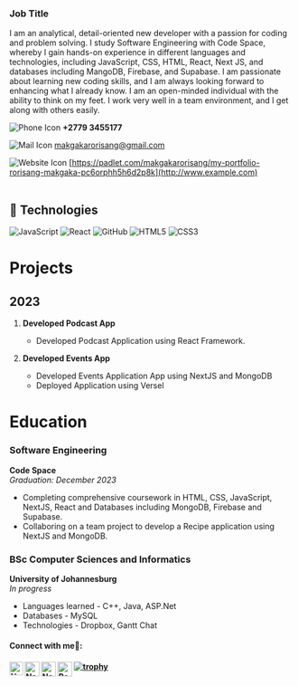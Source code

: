 <table>
<tr>

### Job Title
I am an analytical, detail-oriented new developer with a passion for coding and problem solving. I study Software Engineering with Code Space, whereby I gain hands-on experience in different languages and technologies, including JavaScript, CSS, HTML, React, Next JS, and databases including MangoDB, Firebase, and Supabase. I am passionate about learning new coding skills, and I am always looking forward to enhancing what I already know.
I am an open-minded individual with the ability to think on my feet. I work very well in a team environment, and I get along with others easily.

![Phone Icon](https://img.icons8.com/ios-filled/20/000000/phone.png)   **+2779 3455177**

![Mail Icon](https://img.icons8.com/ios-glyphs/20/000000/new-post.png)   [makgakarorisang@gmail.com](mailto:example@example.com)

![Website Icon](https://img.icons8.com/external-anggara-basic-outline-anggara-putra/20/000000/external-website-ui-basic-anggara-basic-outline-anggara-putra.png)   [https://padlet.com/makgakarorisang/my-portfolio-rorisang-makgaka-pc6orphh5h6d2p8k](http://www.example.com)

</td>
</tr>
</table>

## 👾 Technologies

![JavaScript](https://img.shields.io/badge/-JavaScript-black?style=flat-circle&logo=javascript)
![React](https://img.shields.io/badge/-React-black?style=flat-circle&logo=react)
![GitHub](https://img.shields.io/badge/-GitHub-181717?style=flat-circle&logo=github)
![HTML5](https://img.shields.io/badge/-HTML5-black?style=flat-circle&logo=html5&logoColor=white)
![CSS3](https://img.shields.io/badge/-CSS3-black?style=flat-circle&logo=css3)


# Projects 
## 2023

1. **Developed Podcast App**  
   - Developed Podcast Application using React Framework.

2. **Developed Events App**  
   - Developed Events Application App using NextJS and MongoDB
   - Deployed Application using Versel


# Education

### Software Engineering
**Code Space**  
*Graduation: December 2023*  
- Completing comprehensive coursework in HTML, CSS, JavaScript, NextJS, React and Databases including MongoDB, Firebase and Supabase.
- Collaboring on a team project to develop a Recipe application using NextJS and MongoDB.
  
### BSc Computer Sciences and Informatics
**University of Johannesburg**  
*In progress*  
- Languages learned - C++, Java, ASP.Net
- Databases - MySQL
- Technologies - Dropbox, Gantt Chat


<h4> Connect with me🤝: <h4>
  </hr>
  <a href="https://www.linkedin.com/in/rorisangmakgaka/">
   <img align="left" alt=" Name Surname  | Linkedin" width="24px" src="https://www.vectorlogo.zone/logos/linkedin/linkedin-icon.svg" />
  </a>
  <a href="makgakaroisang@gmail.com">
    <img align="left" alt="Name Surname  | Gmail" width="26px" src="https://www.vectorlogo.zone/logos/gmail/gmail-icon.svg" />
  </a>
  <a href="https://twitter.com/RorisangMakgaka">
    <img align="left" alt="Name Surname | Twitter" width="26px" src="https://www.vectorlogo.zone/logos/twitter/twitter-official.svg" />
  </a>

[![trophy](https://github-profile-trophy.vercel.app/?username=jessklette)](https://github.com/jessklette/github-profile-trophy)
   <a href="https://github.com/username">
    <img align="left" alt= "Rorisang Makgaka | Github" width="26px" src="https://www.vectorlogo.zone/logos/github/github-tile.svg" />
  </a>
  <br>
  
